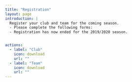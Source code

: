 ```yaml
---
title: "Registration"
layout: page
introduction: |
  Register your club and team for the coming season.
  - Please complete the following forms:
  - Registration has now ended for the 2019/2020 season.


actions:
  - label: "Club"
    icon: download
    url: ""
  - label: "Team"
    icon: download
    url: ""
---
```



